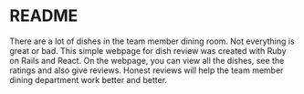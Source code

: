 # README

There are a lot of dishes in the team member dining room. Not everything is great or bad. This simple webpage for dish review was created with Ruby on Rails and React. On the webpage, you can view all the dishes, see the ratings and also give reviews. Honest reviews will help the team member dining department work better and better.
